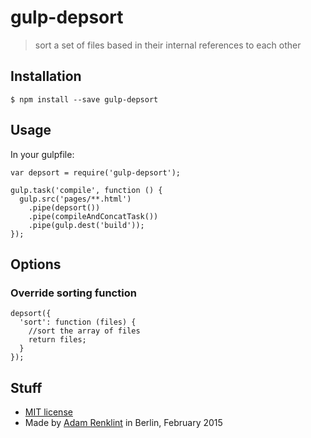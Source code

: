 # gulp-depsort

> sort a set of files based in their internal references to each other

## Installation

```
$ npm install --save gulp-depsort
```

## Usage

In your gulpfile:
```
var depsort = require('gulp-depsort');

gulp.task('compile', function () {
  gulp.src('pages/**.html')
    .pipe(depsort())
    .pipe(compileAndConcatTask())
    .pipe(gulp.dest('build'));
});
```

## Options

### Override sorting function

```
depsort({
  'sort': function (files) {
    //sort the array of files
    return files;
  }
});
```

## Stuff

- [MIT license](LICENSE)
- Made by [Adam Renklint](http://adamrenklint.com) in Berlin, February 2015